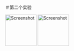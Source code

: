 ＃第二个实验

<img src="https://github.com/lintao2018/lab2/blob/master/images/1.png" height="100" alt="Screenshot"/>

<img src="https://github.com/lintao2018/lab2/blob/master/images/2.png" height="100" alt="Screenshot"/>
